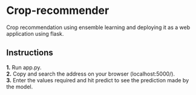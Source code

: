 # Crop-recommender
Crop recommendation using ensemble learning and deploying it as a web application using flask.


## Instructions
**1.** Run app.py. <br>
**2.** Copy and search the address on your browser (localhost:5000/). <br>
**3.** Enter the values required and hit predict to see the prediction made by the model. <br>






